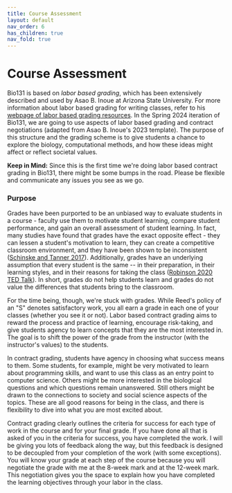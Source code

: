 ```yaml
---
title: Course Assessment
layout: default
nav_order: 6
has_children: true
nav_fold: true
---
```


# Course Assessment

Bio131 is based on _labor based grading_, which has been extensively described and used by Asao B. Inoue at Arizona State University. For more information about labor based grading for writing classes, refer to his [webpage of labor based grading resources](https://tinyurl.com/LaborBasedGrading). In the Spring 2024 iteration of Bio131, we are going to use aspects of labor based grading and contract negotiations (adapted from Asao B. Inoue's 2023 template). The purpose of this structure and the grading scheme is to give students a chance to explore the biology, computational methods, and how these ideas might affect or reflect societal values.

**Keep in Mind:** Since this is the first time we're doing labor based contract grading in Bio131, there might be some bumps in the road. Please be flexible and communicate any issues you see as we go.

### Purpose

Grades have been purported to be an unbiased way to evaluate students in a course - faculty use them to motivate student learning, compare student performance, and gain an overall assessment of student learning. In fact, many studies have found that grades have the exact opposite effect - they can lessen a student's motivation to learn, they can create a competitive classroom environment, and they have been shown to be inconsistent ([Schinske and Tanner 2017](https://www.lifescied.org/doi/10.1187/cbe.cbe-14-03-0054)). Additionally, grades have an underlying assumption that every student is the same -- in their preparation, in their learning styles, and in their reasons for taking the class ([Robinson 2020 TED Talk](https://youtu.be/zDZFcDGpL4U)). In short, grades do not help students learn and grades do not value the differences that students bring to the classroom. 

For the time being, though, we're stuck with grades. While Reed's policy of an "S" denotes satisfactory work, you all earn a grade in each one of your classes (whether you see it or not). Labor based contract grading aims to reward the process and practice of learning, encourage risk-taking, and give students agency to learn concepts that they are the most interested in. The goal is to shift the power of the grade from the instructor (with the instructor's values) to the students.

In contract grading, students have agency in choosing what success means to them. Some students, for example, might be very motivated to learn about programming skills, and want to use this class as an entry point to computer science. Others might be more interested in the biological questions and which questions remain unanswered. Still others might be drawn to the connections to society and social science aspects of the topics. These are all good reasons for being in the class, and there is flexibility to dive into what you are most excited about.

Contract grading clearly outlines the criteria for success for each type of work in the course and for your final grade. If you have done all that is asked of you in the criteria for success, you have completed the work. I will be giving you lots of feedback along the way, but this feedback is designed to be decoupled from your completion of the work (with some exceptions). You will know your grade at each step of the course because you will negotiate the grade with me at the 8-week mark and at the 12-week mark. This negotiation gives you the space to explain how you have completed the learning objectives through your labor in the class.
